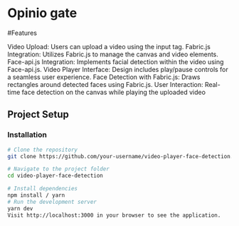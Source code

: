 # Opinio gate 


#Features

Video Upload: Users can upload a video using the input tag.
Fabric.js Integration: Utilizes Fabric.js to manage the canvas and video elements.
Face-api.js Integration: Implements facial detection within the video using Face-api.js.
Video Player Interface: Design includes play/pause controls for a seamless user experience.
Face Detection with Fabric.js: Draws rectangles around detected faces using Fabric.js.
User Interaction: Real-time face detection on the canvas while playing the uploaded video

## Project Setup

### Installation

```bash
# Clone the repository
git clone https://github.com/your-username/video-player-face-detection.git

# Navigate to the project folder
cd video-player-face-detection

# Install dependencies
npm install / yarn
# Run the development server
yarn dev
Visit http://localhost:3000 in your browser to see the application.
